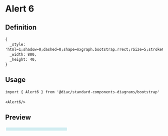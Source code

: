 # Alert 6

## Definition

```
{
  _style: 'html=1;shadow=0;dashed=0;shape=mxgraph.bootstrap.rrect;rSize=5;strokeColor=#BFE6EB;strokeWidth=1;fillColor=#D1EDF1;fontColor=#0E5560;whiteSpace=wrap;align=left;verticalAlign=middle;spacingLeft=10;',
  _width: 800,
  _height: 40,
}
```

## Usage

```
import { Alert6 } from '@diac/standard-components-diagrams/bootstrap'

<Alert6/>
```

## Preview

<img src="./alert-6.png" width="200"/>
